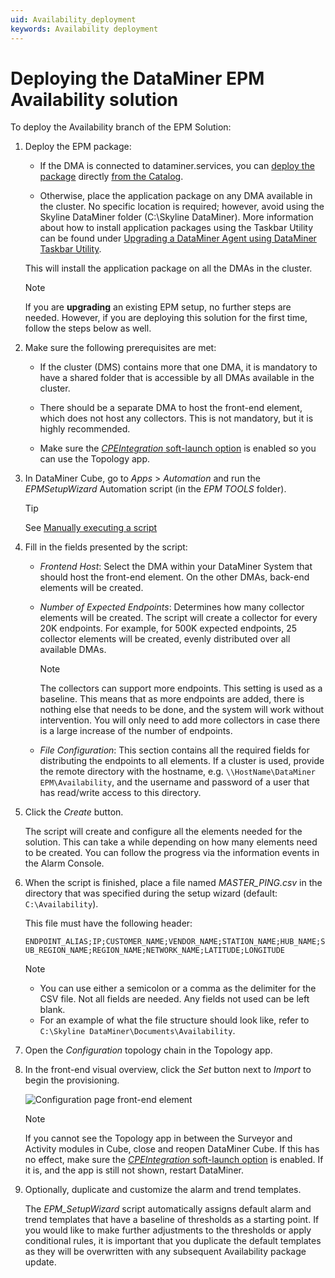 ```yaml
---
uid: Availability_deployment
keywords: Availability deployment
---
```


# Deploying the DataMiner EPM Availability solution

To deploy the Availability branch of the EPM Solution:

1. Deploy the EPM package:

   - If the DMA is connected to dataminer.services, you can [deploy the package](xref:Deploying_a_catalog_item) directly [from the Catalog](https://catalog.dataminer.services/details/85c53fba-9f58-42cb-bd94-5adce97f662e).

   - Otherwise, place the application package on any DMA available in the cluster. No specific location is required; however, avoid using the Skyline DataMiner folder (C:\Skyline DataMiner). More information about how to install application packages using the Taskbar Utility can be found under [Upgrading a DataMiner Agent using DataMiner Taskbar Utility](xref:Upgrading_a_DataMiner_Agent_using_DataMiner_Taskbar_Utility).

   This will install the application package on all the DMAs in the cluster.

   > [!NOTE]
   > If you are **upgrading** an existing EPM setup, no further steps are needed. However, if you are deploying this solution for the first time, follow the steps below as well.

1. Make sure the following prerequisites are met:

   - If the cluster (DMS) contains more that one DMA, it is mandatory to have a shared folder that is accessible by all DMAs available in the cluster.

   - There should be a separate DMA to host the front-end element, which does not host any collectors. This is not mandatory, but it is highly recommended.

   - Make sure the [*CPEIntegration* soft-launch option](xref:Overview_of_Soft_Launch_Options#cpeintegration) is enabled so you can use the Topology app.

1. In DataMiner Cube, go to *Apps* > *Automation* and run the *EPMSetupWizard* Automation script (in the *EPM TOOLS* folder).

   > [!TIP]
   > See [Manually executing a script](xref:Manually_executing_a_script)

1. Fill in the fields presented by the script:

   - *Frontend Host*: Select the DMA within your DataMiner System that should host the front-end element. On the other DMAs, back-end elements will be created.

   - *Number of Expected Endpoints*: Determines how many collector elements will be created. The script will create a collector for every 20K endpoints. For example, for 500K expected endpoints, 25 collector elements will be created, evenly distributed over all available DMAs.

      > [!NOTE]
      > The collectors can support more endpoints. This setting is used as a baseline. This means that as more endpoints are added, there is nothing else that needs to be done, and the system will work without intervention. You will only need to add more collectors in case there is a large increase of the number of endpoints.

   - *File Configuration*: This section contains all the required fields for distributing the endpoints to all elements. If a cluster is used, provide the remote directory with the hostname, e.g. `\\HostName\DataMiner EPM\Availability`, and the username and password of a user that has read/write access to this directory.

1. Click the *Create* button.

   The script will create and configure all the elements needed for the solution. This can take a while depending on how many elements need to be created. You can follow the progress via the information events in the Alarm Console.

1. When the script is finished, place a file named *MASTER_PING.csv* in the directory that was specified during the setup wizard (default: `C:\Availability`).

   This file must have the following header:

   `ENDPOINT_ALIAS;IP;CUSTOMER_NAME;VENDOR_NAME;STATION_NAME;HUB_NAME;SUB_REGION_NAME;REGION_NAME;NETWORK_NAME;LATITUDE;LONGITUDE`

   > [!NOTE]
   >
   > - You can use either a semicolon or a comma as the delimiter for the CSV file. Not all fields are needed. Any fields not used can be left blank.
   > - For an example of what the file structure should look like, refer to `C:\Skyline DataMiner\Documents\Availability`.

1. Open the *Configuration* topology chain in the Topology app.

1. In the front-end visual overview, click the *Set* button next to *Import* to begin the provisioning.

   ![Configuration page front-end element](~/user-guide/images/Availability_FrontEnd_Configuration.png)

   > [!NOTE]
   > If you cannot see the Topology app in between the Surveyor and Activity modules in Cube, close and reopen DataMiner Cube. If this has no effect, make sure the [*CPEIntegration* soft-launch option](xref:Overview_of_Soft_Launch_Options#cpeintegration) is enabled. If it is, and the app is still not shown, restart DataMiner.

1. Optionally, duplicate and customize the alarm and trend templates.

   The *EPM_SetupWizard* script automatically assigns default alarm and trend templates that have a baseline of thresholds as a starting point. If you would like to make further adjustments to the thresholds or apply conditional rules, it is important that you duplicate the default templates as they will be overwritten with any subsequent Availability package update.
